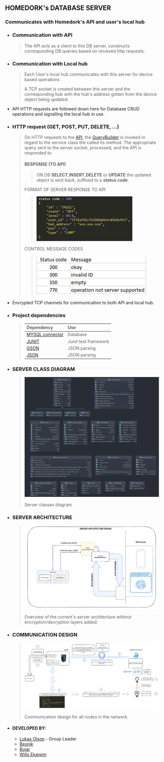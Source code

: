 ## HOMEDORK's DATABASE SERVER

### Communicates with Homedork's API and user's local hub
* ### Communication with API
  > The API acts as a client to this DB server, constructs corresponding DB queries based on received http requests.
* ### Communication with Local hub
  > Each User's local hub communicates with this server for device based operations
  >
  > A TCP socket is created between this server and the corresponding hub with the hub's address gotten from the device
  > object being updated.
>
* API HTTP requests are followed down here for Database CRUD operations and signalling the local hub in use.
* ### HTTP request (GET, POST, PUT, DELETE, ...)
  > On HTTP requests to the [API](https://github.com/homedork-se2/hd-API), the [QueryBuilder](https://github.com/homedork-se2/hd-API/blob/main/src/main/java/homedork/code/hdapi/dataservices/QueryBuilder.java)
  > is invoked in regard to the service class the called its method. The appropriate query sent to the server socket, processed, and the API is responded to.
  > #### RESPONSE (TO API)
  > > ON DB **SELECT**,**INSERT**,**DELETE** or **UPDATE** the updated object is sent back, suffixed to a _**status code**_.
  >
  > FORMAT OF SERVER RESPONSE TO API
  > > ![img.png](resources/server-response.png)
  >
  > CONTROL MESSAGE CODES
  > > ![img_1.png](resources/control-codes.png)
* Encrypted TCP channels for communication to both API and local hub.
* ### Project dependencies
  > | Dependency                                                                       | Use                  |
    > |----------------------------------------------------------------------------------|----------------------|
  > | [MYSQL connector](https://mvnrepository.com/artifact/mysql/mysql-connector-java) | Database             |
  > | [JUNIT](https://mvnrepository.com/artifact/junit/junit)                          | Junit test framework |
  > | [GSON](https://mvnrepository.com/artifact/com.google.code.gson/gson)             | JSON parsing         |
  > | [JSON](https://mvnrepository.com/artifact/org.json/json)                         | JSON parsing         |


* ### SERVER CLASS DIAGRAM
  > ![img_3.png](resources/server-classes.png)
  >
  > Server classes diagram
* ### SERVER ARCHITECTURE
  > ![img_2.png](resources/server-architecture.png)
  >
  > Overview of the current's server architecture without encryption/decryption layers added.
>
* ### COMMUNICATION DESIGN
  > ![img.png](resources/img.png)
  >
  > Communication design for all nodes in the network.
* #### DEVELOPED BY:
  * [Lukas Olson](https://github.com/OlssonLukas) - Group Leader
  * [Besnik](https://github.com/besnikskola)
  * [Bujar](https://github.com/bujarr)
  * [Wills Ekanem](https://github.com/Willz01)
